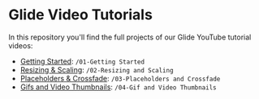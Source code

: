 # Glide Video Tutorials

In this repository you'll find the full projects of our Glide YouTube tutorial videos:

- [Getting Started](https://youtu.be/E0YgCRnK_6c): `/01-Getting Started`
- [Resizing & Scaling](https://youtu.be/RCPARTCuQM4): `/02-Resizing and Scaling`
- [Placeholders & Crossfade](https://youtu.be/TKh0ugS5Xqk): `/03-Placeholders and Crossfade`
- [Gifs and Video Thumbnails](https://youtu.be/tcM73YGsyE8): `/04-Gif and Video Thumbnails`


